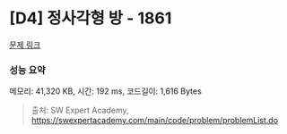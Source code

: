 # [D4] 정사각형 방 - 1861 

[문제 링크](https://swexpertacademy.com/main/code/problem/problemDetail.do?contestProbId=AV5LtJYKDzsDFAXc) 

### 성능 요약

메모리: 41,320 KB, 시간: 192 ms, 코드길이: 1,616 Bytes



> 출처: SW Expert Academy, https://swexpertacademy.com/main/code/problem/problemList.do